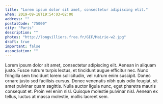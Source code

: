 ```yaml
---
title: "Lorem ipsum dolor sit amet, consectetur adipiscing elit."
when: 2019-09-18T19:54:03+02:00
address: ""
postalCode: "75000"
city: "Paris"
description: ""
photos: "http://longvilliers.free.fr/GIF/Mairie-w2.jpg"
draft: true
important: false
association: ""
---
```


Lorem ipsum dolor sit amet, consectetur adipiscing elit. Aenean in aliquam justo. Fusce rutrum turpis lectus, et tincidunt augue efficitur nec. Nunc fringilla sem tincidunt lorem sollicitudin, vel rutrum enim suscipit. Donec ornare justo sed facilisis cursus. Donec venenatis nibh quis odio feugiat, sit amet pulvinar quam sagittis. Nulla auctor ligula nunc, eget pharetra mauris consequat et. Proin vel enim nisl. Quisque molestie pulvinar nisl. Aenean ex tellus, luctus at massa molestie, mollis laoreet sem.